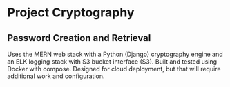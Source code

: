# Project Cryptography

## Password Creation and Retrieval

Uses the MERN web stack with a Python (Django) cryptography engine and an ELK logging stack with S3 bucket interface (S3). Built and tested using Docker with compose. Designed for cloud deployment, but that will require additional work and configuration.
